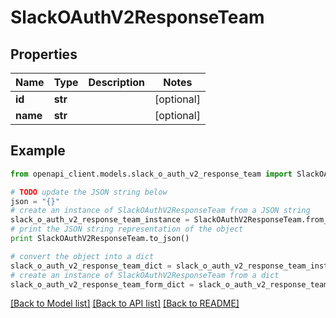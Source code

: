 # SlackOAuthV2ResponseTeam


## Properties
Name | Type | Description | Notes
------------ | ------------- | ------------- | -------------
**id** | **str** |  | [optional] 
**name** | **str** |  | [optional] 

## Example

```python
from openapi_client.models.slack_o_auth_v2_response_team import SlackOAuthV2ResponseTeam

# TODO update the JSON string below
json = "{}"
# create an instance of SlackOAuthV2ResponseTeam from a JSON string
slack_o_auth_v2_response_team_instance = SlackOAuthV2ResponseTeam.from_json(json)
# print the JSON string representation of the object
print SlackOAuthV2ResponseTeam.to_json()

# convert the object into a dict
slack_o_auth_v2_response_team_dict = slack_o_auth_v2_response_team_instance.to_dict()
# create an instance of SlackOAuthV2ResponseTeam from a dict
slack_o_auth_v2_response_team_form_dict = slack_o_auth_v2_response_team.from_dict(slack_o_auth_v2_response_team_dict)
```
[[Back to Model list]](../README.md#documentation-for-models) [[Back to API list]](../README.md#documentation-for-api-endpoints) [[Back to README]](../README.md)


